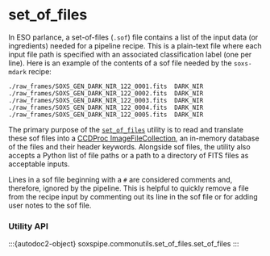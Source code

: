 # set_of_files

In ESO parlance,  a set-of-files (`.sof`) file contains a list of the input data (or ingredients) needed for a pipeline recipe. This is a plain-text file where each input file path is specified with an associated classification label (one per line). Here is an example of the contents of a sof file needed by the `soxs-mdark` recipe:

```text
./raw_frames/SOXS_GEN_DARK_NIR_122_0001.fits  DARK_NIR
./raw_frames/SOXS_GEN_DARK_NIR_122_0002.fits  DARK_NIR
./raw_frames/SOXS_GEN_DARK_NIR_122_0003.fits  DARK_NIR
./raw_frames/SOXS_GEN_DARK_NIR_122_0004.fits  DARK_NIR
./raw_frames/SOXS_GEN_DARK_NIR_122_0005.fits  DARK_NIR
```

The primary purpose of the [`set_of_files`](#soxspipe.commonutils.set_of_files) utility is to read and translate these sof files into a [CCDProc ImageFileCollection](https://ccdproc.readthedocs.io/en/latest/api/ccdproc.ImageFileCollection.html), an in-memory database of the files and their header keywords. Alongside sof files, the utility also accepts a Python list of file paths or a path to a directory of FITS files as acceptable inputs.

Lines in a sof file beginning with a `#` are considered comments and, therefore, ignored by the pipeline. This is helpful to quickly remove a file from the recipe input by commenting out its line in the sof file or for adding user notes to the sof file.

### Utility API

:::{autodoc2-object} soxspipe.commonutils.set_of_files.set_of_files
:::


